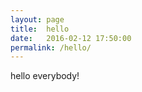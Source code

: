 ```yaml
---
layout: page
title:  hello
date:   2016-02-12 17:50:00
permalink: /hello/
---
```


hello everybody!
